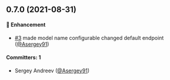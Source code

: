 ## 0.7.0 (2021-08-31)

#### :rocket: Enhancement
* [#3](https://github.com/lblod/ember-vo-mu-file-upload/pull/3) made model name configurable changed default endpoint ([@Asergey91](https://github.com/Asergey91))

#### Committers: 1
- Sergey Andreev ([@Asergey91](https://github.com/Asergey91))

